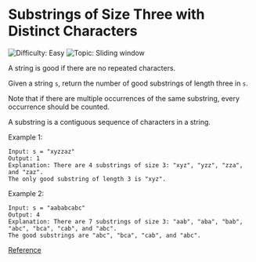# Substrings of Size Three with Distinct Characters

![Difficulty: Easy](https://img.shields.io/static/v1?label=Difficulty&message=Easy&color=green)
![Topic: Sliding window](https://img.shields.io/static/v1?label=Topic&message=Sliding%20window&color=blue)

A string is good if there are no repeated characters.

Given a string `s`, return the number of good substrings of length three in `s`.

Note that if there are multiple occurrences of the same substring, every occurrence should be counted.

A substring is a contiguous sequence of characters in a string.

Example 1:
```
Input: s = "xyzzaz"
Output: 1
Explanation: There are 4 substrings of size 3: "xyz", "yzz", "zza", and "zaz". 
The only good substring of length 3 is "xyz".
```

Example 2:
```
Input: s = "aababcabc"
Output: 4
Explanation: There are 7 substrings of size 3: "aab", "aba", "bab", "abc", "bca", "cab", and "abc".
The good substrings are "abc", "bca", "cab", and "abc".
```

[Reference](https://leetcode.com/problems/substrings-of-size-three-with-distinct-characters/)
